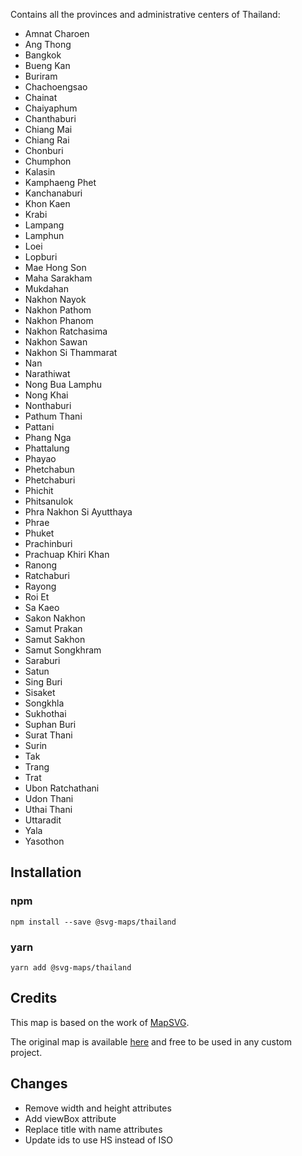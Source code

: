 Contains all the provinces and administrative centers of Thailand:
* Amnat Charoen
* Ang Thong
* Bangkok
* Bueng Kan
* Buriram
* Chachoengsao
* Chainat
* Chaiyaphum
* Chanthaburi
* Chiang Mai
* Chiang Rai
* Chonburi
* Chumphon
* Kalasin
* Kamphaeng Phet
* Kanchanaburi
* Khon Kaen
* Krabi
* Lampang
* Lamphun
* Loei
* Lopburi
* Mae Hong Son
* Maha Sarakham
* Mukdahan
* Nakhon Nayok
* Nakhon Pathom
* Nakhon Phanom
* Nakhon Ratchasima
* Nakhon Sawan
* Nakhon Si Thammarat
* Nan
* Narathiwat
* Nong Bua Lamphu
* Nong Khai
* Nonthaburi
* Pathum Thani
* Pattani
* Phang Nga
* Phattalung
* Phayao
* Phetchabun
* Phetchaburi
* Phichit
* Phitsanulok
* Phra Nakhon Si Ayutthaya
* Phrae
* Phuket
* Prachinburi
* Prachuap Khiri Khan
* Ranong
* Ratchaburi
* Rayong
* Roi Et
* Sa Kaeo
* Sakon Nakhon
* Samut Prakan
* Samut Sakhon
* Samut Songkhram
* Saraburi
* Satun
* Sing Buri
* Sisaket
* Songkhla
* Sukhothai
* Suphan Buri
* Surat Thani
* Surin
* Tak
* Trang
* Trat
* Ubon Ratchathani
* Udon Thani
* Uthai Thani
* Uttaradit
* Yala
* Yasothon

## Installation

### npm

`npm install --save @svg-maps/thailand`

### yarn

`yarn add @svg-maps/thailand`

## Credits

This map is based on the work of [MapSVG](https://mapsvg.com).

The original map is available [here](https://mapsvg.com/maps/thailand) and free to be used in any custom project.

## Changes

* Remove width and height attributes
* Add viewBox attribute
* Replace title with name attributes
* Update ids to use HS instead of ISO
